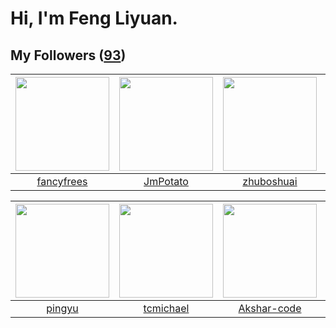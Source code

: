 # Hi, I'm Feng Liyuan.

## My Followers ([93](https://github.com/SunRunAway?tab=followers))

| <img src="https://avatars.githubusercontent.com/u/3293915?v=4" width="150" height="150" /> | <img src="https://avatars.githubusercontent.com/u/1446531?v=4" width="150" height="150" /> | <img src="https://avatars.githubusercontent.com/u/10694566?v=4" width="150" height="150" /> | <img src="https://avatars.githubusercontent.com/u/588162?v=4" width="150" height="150" /> |
| :----------------------------------------------------------------------------------------: | :----------------------------------------------------------------------------------------: | :-----------------------------------------------------------------------------------------: | :---------------------------------------------------------------------------------------: |
|                         [fancyfrees](https://github.com/fancyfrees)                        |                           [JmPotato](https://github.com/JmPotato)                          |                         [zhuboshuai](https://github.com/zhuboshuai)                         |                            [ylm201](https://github.com/ylm201)                            |

| <img src="https://avatars.githubusercontent.com/u/1907938?v=4" width="150" height="150" /> | <img src="https://avatars.githubusercontent.com/u/1506474?v=4" width="150" height="150" /> | <img src="https://avatars.githubusercontent.com/u/59618640?v=4" width="150" height="150" /> | <img src="https://avatars.githubusercontent.com/u/566037?v=4" width="150" height="150" /> |
| :----------------------------------------------------------------------------------------: | :----------------------------------------------------------------------------------------: | :-----------------------------------------------------------------------------------------: | :---------------------------------------------------------------------------------------: |
|                             [pingyu](https://github.com/pingyu)                            |                          [tcmichael](https://github.com/tcmichael)                         |                        [Akshar-code](https://github.com/Akshar-code)                        |                         [shijiayun](https://github.com/shijiayun)                         |